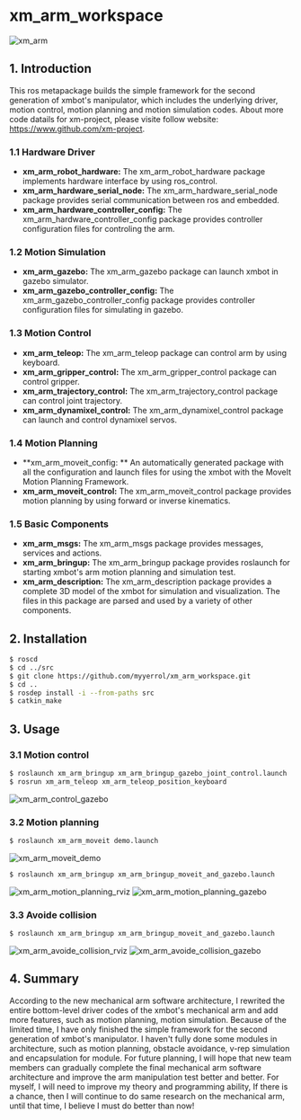 # xm_arm_workspace
![xm_arm](.images/xm_arm.jpg)

## 1. Introduction
This ros metapackage builds the simple framework for the second generation of xmbot's manipulator, which includes the underlying driver, motion control, motion planning and motion simulation codes. About more code datails for xm-project, please visite follow website: https://www.github.com/xm-project.
### 1.1 Hardware Driver
- **xm_arm_robot_hardware:** The xm_arm_robot_hardware package implements hardware interface by using ros_control.
- **xm_arm_hardware_serial_node:** The xm_arm_hardware_serial_node package provides serial communication between ros and embedded.
- **xm_arm_hardware_controller_config:** The xm_arm_hardware_controller_config package provides controller configuration files for controling the arm.
### 1.2 Motion Simulation
- **xm_arm_gazebo:** The xm_arm_gazebo package can launch xmbot in gazebo simulator.
- **xm_arm_gazebo_controller_config:** The xm_arm_gazebo_controller_config package provides controller configuration files for simulating in gazebo.
### 1.3 Motion Control
- **xm_arm_teleop:** The xm_arm_teleop package can control arm by using keyboard.
- **xm_arm_gripper_control:** The xm_arm_gripper_control package can control gripper.
- **xm_arm_trajectory_control:** The xm_arm_trajectory_control package can control joint trajectory.
- **xm_arm_dynamixel_control:** The xm_arm_dynamixel_control package can launch and control dynamixel servos.
### 1.4 Motion Planning
- **xm_arm_moveit_config: ** An automatically generated package with all the configuration and launch files for using the xmbot with the MoveIt Motion Planning Framework.
- **xm_arm_moveit_control:** The xm_arm_moveit_control package provides motion planning by using forward or inverse kinematics.
### 1.5 Basic Components
- **xm_arm_msgs:** The xm_arm_msgs package provides messages, services and actions.
- **xm_arm_bringup:** The xm_arm_bringup package provides roslaunch for starting xmbot's arm motion planning and simulation test.
- **xm_arm_description:** The xm_arm_description package provides a complete 3D model of the xmbot for simulation and visualization. The files in this package are parsed and used by a variety of other components.

## 2. Installation
```bash
$ roscd
$ cd ../src
$ git clone https://github.com/myyerrol/xm_arm_workspace.git
$ cd ..
$ rosdep install -i --from-paths src
$ catkin_make
```

## 3. Usage
### 3.1 Motion control
```bash
$ roslaunch xm_arm_bringup xm_arm_bringup_gazebo_joint_control.launch
$ rosrun xm_arm_teleop xm_arm_teleop_position_keyboard
```
![xm_arm_control_gazebo](.images/xm_arm_control_gazebo.png)
### 3.2 Motion planning
```bash
$ roslaunch xm_arm_moveit demo.launch
```
![xm_arm_moveit_demo](.images/xm_arm_moveit_demo.png)
```bash
$ roslaunch xm_arm_bringup xm_arm_bringup_moveit_and_gazebo.launch
```
![xm_arm_motion_planning_rviz](.images/xm_arm_motion_planning_rviz.png)
![xm_arm_motion_planning_gazebo](.images/xm_arm_motion_planning_gazebo.png)
### 3.3 Avoide collision
```bash
$ roslaunch xm_arm_bringup xm_arm_bringup_moveit_and_gazebo.launch
```
![xm_arm_avoide_collision_rviz](.images/xm_arm_avoide_collision_rviz.png)
![xm_arm_avoide_collision_gazebo](.images/xm_arm_avoide_collision_gazebo.png)

## 4. Summary
According to the new mechanical arm software architecture, I rewrited the entire bottom-level driver codes of the xmbot's mechanical arm and add more features, such as motion planning, motion simulation. 
Because of the limited time, I have only finished the simple framework for the second generation of xmbot's manipulator. I haven't fully done some modules in architecture, such as motion planning, obstacle avoidance, v-rep simulation and encapsulation for module.
For future planning, I will hope that new team members can gradually complete the final mechanical arm software architecture and improve the arm manipulation test better and better. For myself, I will need to improve my theory and programming ability, If there is a chance, then I will continue to do same research on the mechanical arm, until that time, I believe I must do better than now!
